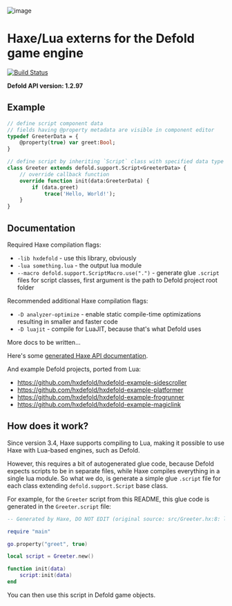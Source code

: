 ![image](https://cloud.githubusercontent.com/assets/576184/15849567/80f4ada8-2c93-11e6-8430-5b5dbe5e58a3.png)

# Haxe/Lua externs for the Defold game engine

[![Build Status](https://travis-ci.org/hxdefold/hxdefold.svg?branch=master)](https://travis-ci.org/hxdefold/hxdefold)

**Defold API version: 1.2.97**

## Example

```haxe
// define script component data
// fields having @property metadata are visible in component editor
typedef GreeterData = {
    @property(true) var greet:Bool;
}

// define script by inheriting `Script` class with specified data type
class Greeter extends defold.support.Script<GreeterData> {
    // override callback function
    override function init(data:GreeterData) {
        if (data.greet)
            trace('Hello, World!');
    }
}
```

## Documentation

Required Haxe compilation flags:
 * `-lib hxdefold` - use this library, obviously
 * `-lua something.lua` - the output lua module
 * `--macro defold.support.ScriptMacro.use(".")` - generate glue `.script` files for script classes, first argument is the path to Defold project root folder

Recommended additional Haxe compilation flags:
 * `-D analyzer-optimize` - enable static compile-time optimizations resulting in smaller and faster code
 * `-D luajit` - compile for LuaJIT, because that's what Defold uses

More docs to be written...

Here's some [generated Haxe API documentation](http://hxdefold.github.io/hxdefold/).

And example Defold projects, ported from Lua:
 * https://github.com/hxdefold/hxdefold-example-sidescroller
 * https://github.com/hxdefold/hxdefold-example-platformer
 * https://github.com/hxdefold/hxdefold-example-frogrunner
 * https://github.com/hxdefold/hxdefold-example-magiclink

## How does it work?

Since version 3.4, Haxe supports compiling to Lua, making it possible to use Haxe with Lua-based engines, such as Defold.

However, this requires a bit of autogenerated glue code, because Defold expects scripts to be in separate files, while
Haxe compiles everything in a single lua module. So what we do, is generate a simple glue `.script` file for each class
extending `defold.support.Script` base class.

For example, for the `Greeter` script from this README, this glue code is generated in the `Greeter.script` file:

```lua
-- Generated by Haxe, DO NOT EDIT (original source: src/Greeter.hx:8: lines 8-14)

require "main"

go.property("greet", true)

local script = Greeter.new()

function init(data)
    script:init(data)
end
```

You can then use this script in Defold game objects.
